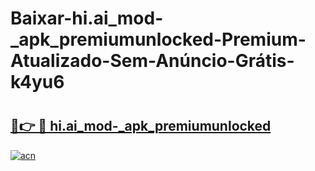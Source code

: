 # Baixar-hi.ai_mod-_apk_premiumunlocked-Premium-Atualizado-Sem-Anúncio-Grátis-k4yu6

# <h2><a href="https://emvzc6.esa.edu.pl?src=hi.ai_mod-_apk_premiumunlocked&ref=k4yu6">🔗👉 🔴 hi.ai_mod-_apk_premiumunlocked</a></h2>

[![acn](https://github.com/user-attachments/assets/0f9c940e-d8b0-45ae-aac7-cd30a18b3e1c)](https://emvzc6.esa.edu.pl?src=hi.ai_mod-_apk_premiumunlocked&ref=k4yu6)

